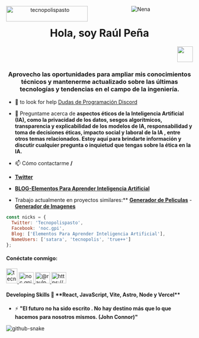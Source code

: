 <p align="center"> 
    <img src="https://lustrous-swan-6d9f4a.netlify.app/_ipx/w_256,q_75/%2Ftecno.png?url=%2Ftecno.png&w=256&q=75" width="220px" height="42px" alt="tecnopolispasto" align="left"/>
    <img src="https://user-images.githubusercontent.com/25549072/279245606-0866dcf2-c4e8-4069-ad2b-7fc1066942a9.png" alt="Nena" />
</p>
<h1 align="center">Hola, soy Raúl Peña</h1> 
<p align="right"> 
    <img src="https://user-images.githubusercontent.com/25549072/279246930-e9a2c7df-0d85-49b6-a603-0114b973ffd8.svg" width="42px" height="42px"/>
</p>
<h3 align="center">Aprovecho las oportunidades para ampliar mis conocimientos técnicos y mantenerme actualizado sobre las últimas tecnologías y tendencias en el campo de la ingeniería.</h3>

- 🤝 to look for help [Dudas de Programación Discord](https://discord.com/)

- 💬 Preguntame acerca de **aspectos éticos de la Inteligencia Artificial (IA), como la privacidad de los datos, sesgos algorítmicos, transparencia y explicabilidad de los modelos de IA, responsabilidad y toma de decisiones éticas, impacto social y laboral de la IA , entre otros temas relacionados. Estoy aquí para brindarte información y discutir cualquier pregunta o inquietud que tengas sobre la ética en la IA.**

- 📫 Cómo contactarme **/**
- **[Twitter](https://twitter.com/Tecnopolispasto)**
- **[BLOG-Elementos Para Aprender Inteligencia Artificial](https://inteligenciaartificialtec.club.hotmart.com/login)**
- Trabajo actualmente en proyectos similares:** **[Generador de Peliculas]()** - **[Generador de Imagenes]()**

```javascript
const nicks = {
  Twitter: 'Tecnopolispasto',
  Facebook: 'noc.gpi',
  Blog: ['Elementos Para Aprender Inteligencia Artificial'],
  NameUsers: ['satara', 'tecnopolis', 'true++']
};
```

<h4 align="left">Conéctate conmigo:</h4>
<p align="left">
  <a href="https://twitter.com/tecnopolispasto" target="_blank" rel="noreferrer">
    <img src="https://raw.githubusercontent.com/rahuldkjain/github-profile-readme-generator/master/src/images/icons/Social/twitter.svg" 
      alt="tecnopolispasto" width="30px" height="40px />
  </a>
  <a href="https://www.facebook.com/noc.gpi/" target="_blank" rel="noreferrer">
    <img src="https://raw.githubusercontent.com/rahuldkjain/github-profile-readme-generator/master/src/images/icons/Social/facebook.svg" 
      alt="noc.gpi" height="30" width="40" />
  </a>
  <a href="https://www.youtube.com/@raulpena6420" target="_blank" rel="noreferrer">
    <img src="https://yt3.ggpht.com/ytc/AGIKgqOGb9UMMxN1pWUlGRA1L4Dh8Npzt9J-rVPskPosDA=s176-c-k-c0x00ffffff-no-rj" 
      alt="@raulpena6420" height="30" width="40" />
  </a> 
  <a href="https://discord.gg/https://discord.gg/r8n8udRM" target="_blank" rel="noreferrer">
    <img src="https://raw.githubusercontent.com/rahuldkjain/github-profile-readme-generator/master/src/images/icons/Social/discord.svg" 
      alt="https://discord.gg/r8n8udRM" height="30" width="40" />
  </a> 
</p>

<h4 align="left">Developing Skills 🌱 **React, JavaScript, Vite, Astro, Node y Vercel**</h4>

- ⚡ **"El futuro no ha sido escrito . No hay destino más que lo que hacemos para nosotros mismos. (John Connor)"**

<picture>
  <source media="(prefers-color-scheme: dark)" srcset="https://github.com/satara2358/satara2358/blob/output/github-contribution-grid-snake-dark.svg" />
  <source media="(prefers-color-scheme: light)" srcset="https://github.com/satara2358/satara2358/blob/output/github-contribution-grid-snake.svg" />
  <img alt="github-snake" src="github-snake.svg" />
</picture>
